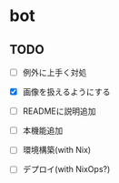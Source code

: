# bot

## TODO

- [ ] 例外に上手く対処
- [x] 画像を扱えるようにする
- [ ] READMEに説明追加
- [ ] 本機能追加
- [ ] 環境構築(with Nix)
- [ ] デプロイ(with NixOps?)

